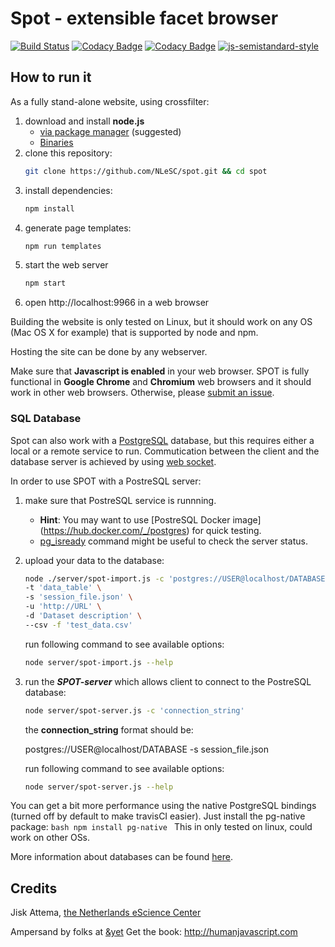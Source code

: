 # Spot - extensible facet browser
[![Build Status](https://travis-ci.org/NLeSC/spot.svg?branch=master)](https://travis-ci.org/NLeSC/spot)
[![Codacy Badge](https://api.codacy.com/project/badge/Grade/182235fbb0d44bb3aeeda9c67773f4be)](https://www.codacy.com/app/NLeSC/spot?utm_source=github.com&amp;utm_medium=referral&amp;utm_content=NLeSC/spot&amp;utm_campaign=Badge_Grade)
[![Codacy Badge](https://api.codacy.com/project/badge/Coverage/182235fbb0d44bb3aeeda9c67773f4be)](https://www.codacy.com/app/NLeSC/spot?utm_source=github.com&amp;utm_medium=referral&amp;utm_content=NLeSC/spot&amp;utm_campaign=Badge_Coverage)
[![js-semistandard-style](https://img.shields.io/badge/code%20style-semistandard-brightgreen.svg?style=flat-square)](https://github.com/Flet/semistandard)


## How to run it

As a fully stand-alone website, using crossfilter:

1. download and install **node.js**
    - [via package manager](https://nodejs.org/en/download/package-manager) (suggested)
    - [Binaries](https://nodejs.org/en/download)
2. clone this repository:
    ```bash
    git clone https://github.com/NLeSC/spot.git && cd spot
    ```
3. install dependencies:
    ```bash
    npm install
    ```
4. generate page templates:
    ```bash
    npm run templates
    ```
5. start the web server
    ```bash
    npm start
    ```
6. open http://localhost:9966 in a web browser

Building the website is only tested on Linux, but it should work on any OS (Mac OS X for example) that is supported by node and npm.

Hosting the site can be done by any webserver.

Make sure that **Javascript is enabled** in your web browser. SPOT is fully functional in **Google Chrome** and **Chromium** web browsers and it should work in other web browsers. Otherwise, please [submit an issue](https://github.com/NLeSC/spot/issues).

### SQL Database

Spot can also work with a [PostgreSQL](https://www.postgresql.org) database, but this requires either a local or a remote service to run. Commutication between the client and the database server is achieved by using [web socket](https://github.com/socketio/socket.io).

In order to use SPOT with a PostreSQL server:

1. make sure that PostreSQL service is runnning.

    - **Hint**: You may want to use [PostreSQL Docker image] (https://hub.docker.com/_/postgres) for quick testing.
    - [pg_isready](https://www.postgresql.org/docs/9.3/static/app-pg-isready.html) command might be useful to check the server status.

2. upload your data to the database:
    ```bash
    node ./server/spot-import.js -c 'postgres://USER@localhost/DATABASE' \
    -t 'data_table' \
    -s 'session_file.json' \
    -u 'http://URL' \
    -d 'Dataset description' \
    --csv -f 'test_data.csv'
    ```

    run following command to see available options:
    ```bash
    node server/spot-import.js --help
    ```

3. run the ***SPOT-server*** which allows client to connect to the PostreSQL database:
    ```bash
    node server/spot-server.js -c 'connection_string'
    ```

    the **connection_string** format should be:

      postgres://USER@localhost/DATABASE -s session_file.json

    run following command to see available options:
    ```bash
    node server/spot-server.js --help
    ```


You can get a bit more performance using the native PostgreSQL bindings (turned off by default to make travisCI easier). Just install the pg-native package:
    ```bash
    npm install pg-native
    ```
This in only tested on linux, could work on other OSs.

More information about databases can be found [here](https://github.com/NLeSC/spot/blob/master/README_SQL.md).

## Credits

Jisk Attema, [the Netherlands eScience Center](http://nlesc.nl)

Ampersand by folks at [&yet](http://andyet.com)
Get the book: http://humanjavascript.com
